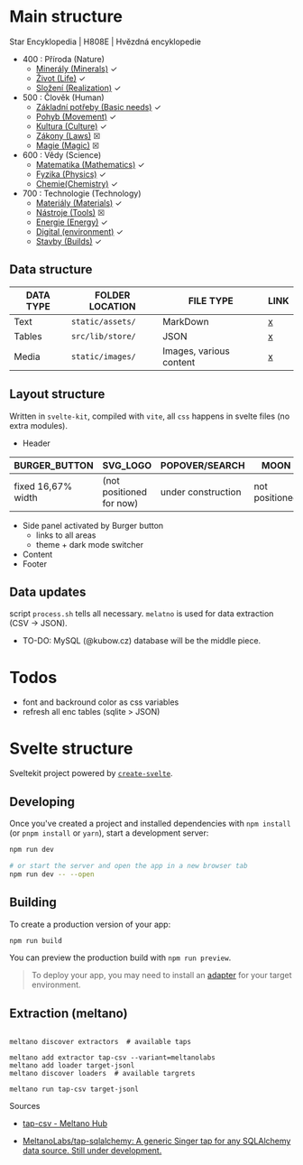 # Main structure

Star Encyklopedia | H808E | Hvězdná encyklopedie

- 400 : Příroda (Nature)
  - [Minerály (Minerals)](static/assets/410.md) ✓
  - [Život (Life)](static/assets/420.md) ✓
  - [Složení (Realization)](static/assets/430.md) ✓
- 500 : Člověk (Human)
  - [Základní potřeby (Basic needs)](static/assets/510.md) ✓
  - [Pohyb (Movement)](static/assets/520.md) ✓
  - [Kultura (Culture)](static/assets/530.md) ✓
  - [Zákony (Laws)](static/assets/540.md) ☒
  - [Magie (Magic)](static/assets/550.md) ☒
- 600 : Vědy (Science)
  - [Matematika (Mathematics)](static/assets/610.md) ✓
  - [Fyzika (Physics)](static/assets/620.md) ✓
  - [Chemie(Chemistry)](static/assets/630.md) ✓
- 700 : Technologie (Technology)
  - [Materiály (Materials)](static/assets/710.md) ✓
  - [Nástroje (Tools)](static/assets/720.md) ☒
  - [Energie (Energy)](static/assets/730.md) ✓
  - [Digital (environment)](static/assets/740.md) ✓
  - [Stavby (Builds)](static/assets/750.md) ✓

## Data structure

| DATA TYPE | FOLDER LOCATION  | FILE TYPE               | LINK                  |
| --------- | ---------------- | ----------------------- | --------------------- |
| Text      | `static/assets/` | MarkDown                | [x](./static/assets/) |
| Tables    | `src/lib/store/` | JSON                    | [x](./src/lib/store/) |
| Media     | `static/images/` | Images, various content | [x](./static/images/) |


## Layout structure

Written in `svelte-kit`, compiled with `vite`, all `css` happens in svelte files (no extra modules).

- Header

| BURGER_BUTTON      | SVG_LOGO                 | POPOVER/SEARCH     | MOON           | CLOCK                    |
| ------------------ | ------------------------ | ------------------ | -------------- | ------------------------ |
| fixed 16,67% width | (not positioned for now) | under construction | not positioned | hover for important days |

- Side panel activated by Burger button
	- links to all areas
	- theme + dark mode switcher
- Content
- Footer

## Data updates

script `process.sh` tells all necessary. `melatno` is used for data extraction (CSV -> JSON).

- TO-DO: MySQL (@kubow.cz) database will be the middle piece.

# Todos

- font and backround color as css variables
- refresh all enc tables (sqlite > JSON)

# Svelte structure

Sveltekit project powered by [`create-svelte`](https://github.com/sveltejs/kit/tree/master/packages/create-svelte).

## Developing

Once you've created a project and installed dependencies with `npm install` (or `pnpm install` or `yarn`), start a development server:

```bash
npm run dev

# or start the server and open the app in a new browser tab
npm run dev -- --open
```

## Building

To create a production version of your app:

```bash
npm run build
```

You can preview the production build with `npm run preview`.

> To deploy your app, you may need to install an [adapter](https://kit.svelte.dev/docs/adapters) for your target environment.

## Extraction (meltano)

```shell

meltano discover extractors  # available taps

meltano add extractor tap-csv --variant=meltanolabs
meltano add loader target-jsonl
meltano discover loaders  # available targrets

meltano run tap-csv target-jsonl
```

Sources

- [tap-csv - Meltano Hub](https://hub.meltano.com/extractors/tap-csv)

- [MeltanoLabs/tap-sqlalchemy: A generic Singer tap for any SQLAlchemy data source. Still under development.](https://github.com/MeltanoLabs/tap-sqlalchemy/search?l=shell)
